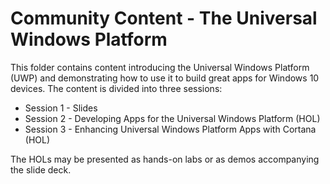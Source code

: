 # Community Content - The Universal Windows Platform

This folder contains content introducing the Universal Windows Platform (UWP) and demonstrating how to use it to build great apps for Windows 10 devices. The content is divided into three sessions:

- Session 1 - Slides
- Session 2 - Developing Apps for the Universal Windows Platform (HOL)
- Session 3 - Enhancing Universal Windows Platform Apps with Cortana (HOL)

The HOLs may be presented as hands-on labs or as demos accompanying the slide deck.